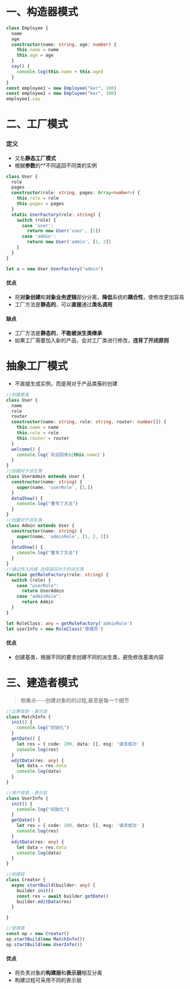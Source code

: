 # 一、构造器模式

```typescript
class Employee {
  name
  age
  constructor(name: string, age: number) {
    this.name = name
    this.age = age
  }
  say() {
    console.log(this.name + this.age)
  }
}
const employee1 = new Employee("ker", 100)
const employee2 = new Employee("ker", 100)
employee1.say
```

# 二、工厂模式

### 定义

* 又名**静态工厂模式**
* 根据**参数**的**不同返回不同类的实例

```typescript
class User {
  role
  pages
  constructor(role: string, pages: Array<number>) {
    this.role = role
    this.pages = pages
  }
  static UserFactory(role: string) {
    switch (role) {
      case 'user':
        return new User('user', [1])
      case 'admin':
        return new User('admin', [1, 2])
    }
  }
}

let a = new User.UserFactory("admin")
```

#### 优点

* 将**对象创建**和**对象业务逻辑**部分分离，**降低**系统的**耦合性**，使修改更加容易
* 工厂方法是**静态的**，可以**直接**通过**类名调用**

#### 缺点

* 工厂方法是**静态的**，**不能被派生类继承**
* 如果工厂需要加入新的产品，会对工厂类进行修改，**违背了开闭原则**



# 抽象工厂模式

* 不直接生成实例，而是用对于产品类蔟的创建

```ts
//创建基类
class User {
  name
  role
  router
  constructor(name: string, role: string, router: number[]) {
    this.name = name
    this.role = role
    this.router = router
  }
  welcome() {
    console.log(`欢迎回来${this.name}`)
  }
}
//创建对于派生类
class UserAdmin extends User {
  constructor(name: string) {
    super(name, 'userRole', [1,])
  }
  dataShow() {
    console.log("重写了方法")
  }
}
//创建对于派生类
class Admin extends User {
  constructor(name: string) {
    super(name, 'adminRole', [1, 2, 3])
  }
  dataShow() {
    console.log("重写了方法")
  }
}
//通过传入的值 选择返回对于的派生类
function getRoleFactory(role: string) {
  switch (role) {
    case "userRole":
      return UserAdmin
    case "adminRole":
      return Admin
  }
}

let RoleClass: any = getRoleFactory('adminRole')
let userInfo = new RoleClass('管理员') 
```

#### 优点

* 创建基类，根据不同的要求创建不同的派生类，避免修改基类内容



# 三、建造者模式

> 侧重点----创建对象的的过程,甚至是每一个细节

```ts
//比赛信息--表示层
class MatchInfo {
  init() {
    console.log("初始化")
  }
  getDate() {
    let res = { code: 200, data: [], msg: '请求成功' }
    console.log(res)
  }
  editData(res: any) {
    let data = res.data
    console.log(data)
  }
}

//用户信息--表示层
class UserInfo {
  init() {
    console.log("初始化")
  }
  getDate() {
    let res = { code: 200, data: [], msg: '请求成功' }
    console.log(res)
  }
  editData(res: any) {
    let data = res.data
    console.log(data)
  }
}

//构建层
class Creator {
  async startBuild(builder: any) {
    builder.init()
    const res = await builder.getDate()
    builder.editData(res)
  }

}

//使用类
const op = new Creator()
op.startBuild(new MatchInfo())
op.startBuild(new UserInfo())

```

#### 优点

* 将负责对象的**构建层**和**表示层**相互分离
* 构建过程可采用不同的表示层



